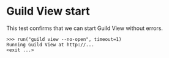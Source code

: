 # Guild View start

This test confirms that we can start Guild View without errors.

    >>> run("guild view --no-open", timeout=1)
    Running Guild View at http://...
    <exit ...>

